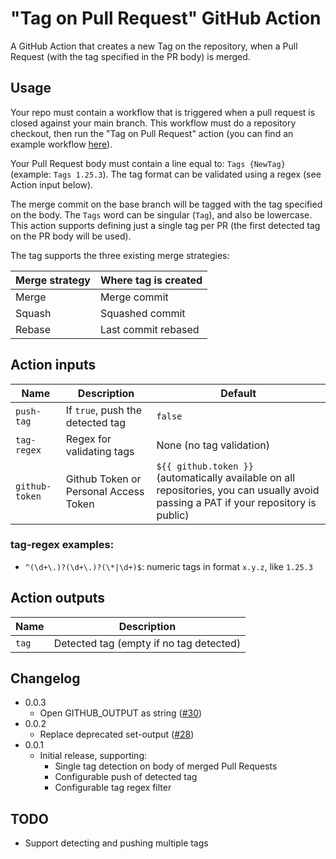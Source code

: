 # "Tag on Pull Request" GitHub Action

A GitHub Action that creates a new Tag on the repository, when a Pull Request (with the tag specified in the PR body) is merged.

## Usage

Your repo must contain a workflow that is triggered when a pull request is closed against your main branch. This workflow must do a repository checkout, then run the "Tag on Pull Request" action (you can find an example workflow [here](.github/workflows/tag_release.yaml)).

Your Pull Request body must contain a line equal to: `Tags {NewTag}` (example: `Tags 1.25.3`).
The tag format can be validated using a regex (see Action input below).

The merge commit on the base branch will be tagged with the tag specified on the body.
The `Tags` word can be singular (`Tag`), and also be lowercase.
This action supports defining just a single tag per PR (the first detected tag on the PR body will be used).

The tag supports the three existing merge strategies:

| Merge strategy | Where tag is created |
|----------------|----------------------|
| Merge          | Merge commit         |
| Squash         | Squashed commit      |
| Rebase         | Last commit rebased  |

## Action inputs

| Name           | Description                           | Default                                                                                                                               |
|----------------|---------------------------------------|---------------------------------------------------------------------------------------------------------------------------------------|
| `push-tag`     | If `true`, push the detected tag      | `false`                                                                                                                               |
| `tag-regex`    | Regex for validating tags             | None (no tag validation)                                                                                                              |
| `github-token` | Github Token or Personal Access Token | `${{ github.token }}` (automatically available on all repositories, you can usually avoid passing a PAT if your repository is public) |

### tag-regex examples:

- `^(\d+\.)?(\d+\.)?(\*|\d+)$`: numeric tags in format `x.y.z`, like `1.25.3`

## Action outputs

| Name  | Description                             |
|-------|-----------------------------------------|
| `tag` | Detected tag (empty if no tag detected) |

## Changelog

- 0.0.3
  - Open GITHUB_OUTPUT as string ([#30](https://github.com/David-Lor/action-tag-on-pr-merge/pull/30))
- 0.0.2
  - Replace deprecated set-output ([#28](https://github.com/David-Lor/action-tag-on-pr-merge/pull/28))
- 0.0.1
  - Initial release, supporting:
    - Single tag detection on body of merged Pull Requests
    - Configurable push of detected tag
    - Configurable tag regex filter

## TODO

- Support detecting and pushing multiple tags
